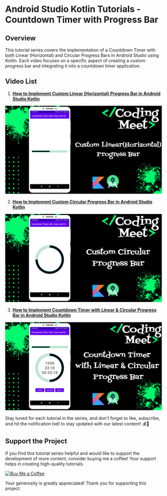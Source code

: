 # Android Studio Kotlin Tutorials - Countdown Timer with Progress Bar

## Overview

This tutorial series covers the implementation of a Countdown Timer with both Linear (Horizontal) and Circular Progress Bars in Android Studio using Kotlin. Each video focuses on a specific aspect of creating a custom progress bar and integrating it into a countdown timer application.

## Video List

1. [**How to Implement Custom Linear (Horizontal) Progress Bar in Android Studio Kotlin**](https://youtu.be/NXuXbXN1llY?si=7Ie8in5u0i_HVRBJ)

![image](image/img1.jpg)

2. [**How to Implement Custom Circular Progress Bar in Android Studio Kotlin**](https://youtu.be/NXuXbXN1llY?si=7Ie8in5u0i_HVRBJ)

![image](image/img2.jpg)

3. [**How to Implement Countdown Timer with Linear & Circular Progress Bar in Android Studio Kotlin**](https://youtu.be/NXuXbXN1llY?si=7Ie8in5u0i_HVRBJ)

![image](image/img3.jpg)


Stay tuned for each tutorial in the series, and don't forget to like, subscribe, and hit the notification bell to stay updated with our latest content! 💰📱


## Support the Project

If you find this tutorial series helpful and would like to support the development of more content, consider buying me a coffee! Your support helps in creating high-quality tutorials.

[![Buy Me a Coffee](https://img.shields.io/badge/Buy%20Me%20a%20Coffee-Donate-orange?style=for-the-badge&logo=buy-me-a-coffee)](https://www.buymeacoffee.com/codingmeet)

Your generosity is greatly appreciated! Thank you for supporting this project.

